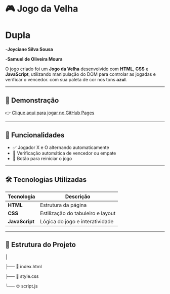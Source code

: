 
# 🎮 Jogo da Velha 

# Dupla
-**Joyciane Silva Sousa**

-**Samuel de Oliveira Moura**

O jogo criado foi um  **Jogo da Velha** desenvolvido com **HTML**, **CSS** e **JavaScript**, utilizando manipulação do DOM para controlar as jogadas e verificar o vencedor. com sua paleta de cor nos tons **azul**.

---

## 🚀 Demonstração

👉 [Clique aqui para jogar no GitHub Pages](https://samuelmourah.github.io/jogo-da-velha/)

---

## 🧠 Funcionalidades

- ✅ Jogador X e O alternando automaticamente  
- 🧩 Verificação automática de vencedor ou empate  
- 🔄 Botão para reiniciar o jogo  
  

---

## 🛠️ Tecnologias Utilizadas

| Tecnologia           |            Descrição                 |
|----------------------|--------------------------------------|
| **HTML**             | Estrutura da página                  |
| **CSS**              | Estilização do tabuleiro e layout    |
| **JavaScript**       | Lógica do jogo e interatividade      |

---

## 📂 Estrutura do Projeto

│

├── 📄 index.html

├── 🎨 style.css

└── ⚙️ script.js

